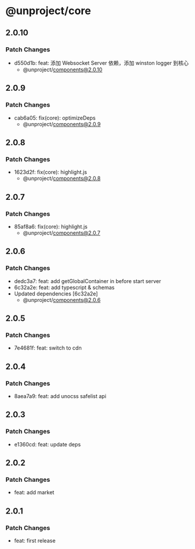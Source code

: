 # @unproject/core

## 2.0.10

### Patch Changes

- d550d1b: feat: 添加 Websocket Server 依赖，添加 winston logger 到核心
  - @unproject/components@2.0.10

## 2.0.9

### Patch Changes

- cab6a05: fix(core): optimizeDeps
  - @unproject/components@2.0.9

## 2.0.8

### Patch Changes

- 1623d2f: fix(core): highlight.js
  - @unproject/components@2.0.8

## 2.0.7

### Patch Changes

- 85af8a6: fix(core): highlight.js
  - @unproject/components@2.0.7

## 2.0.6

### Patch Changes

- dedc3a7: feat: add getGlobalContainer in before start server
- 6c32a2e: feat: add typescript & schemas
- Updated dependencies [6c32a2e]
  - @unproject/components@2.0.6

## 2.0.5

### Patch Changes

- 7e4681f: feat: switch to cdn

## 2.0.4

### Patch Changes

- 8aea7a9: feat: add unocss safelist api

## 2.0.3

### Patch Changes

- e1360cd: feat: update deps

## 2.0.2

### Patch Changes

- feat: add market

## 2.0.1

### Patch Changes

- feat: first release
